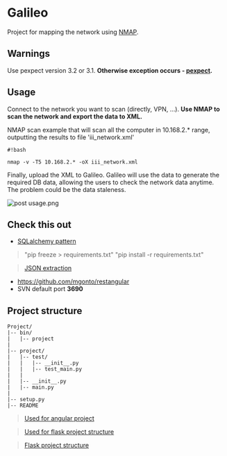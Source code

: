 # Galileo #

Project for mapping the network using [NMAP](http://nmap.org/).

## Warnings ##

Use pexpect version 3.2 or 3.1. **Otherwise exception occurs - [pexpect](http://stackoverflow.com/questions/24524162/pexpect-runs-failed-when-use-multiprocessing).**


## Usage ##

Connect to the network you want to scan (directly, VPN, ...).
**Use NMAP to scan the network and export the data to XML.**

NMAP scan example that will scan all the computer in 10.168.2.* range, outputting the results to file 'iii_network.xml'


```
#!bash

nmap -v -T5 10.168.2.* -oX iii_network.xml
```


Finally, upload the XML to Galileo. Galileo will use the data to generate the required DB data, allowing the users to check the network data anytime. The problem could be the data staleness.

![post usage.png](https://bitbucket.org/repo/dn7B4B/images/3917744280-post%20usage.png)




## Check this out ##

* [SQLalchemy pattern](http://flask.pocoo.org/docs/0.10/patterns/sqlalchemy/)

> "pip freeze > requirements.txt"
> "pip install -r requirements.txt"

> [JSON extraction](http://stackoverflow.com/questions/22012655/restangular-getlist-with-object-containing-embedded-array)

* https://github.com/mgonto/restangular
* SVN default port **3690**

## Project structure ##

    Project/
    |-- bin/
    |   |-- project
    |
    |-- project/
    |   |-- test/
    |   |   |-- __init__.py
    |   |   |-- test_main.py
    |   |   
    |   |-- __init__.py
    |   |-- main.py
    |
    |-- setup.py
    |-- README

> [Used for angular project](https://github.com/yeoman/generator-angular)

> [Used for flask project structure](https://github.com/mitsuhiko/flask/wiki/Large-app-how-to)

> [Flask project structure](https://github.com/mitsuhiko/flask/wiki/Large-app-how-to)

